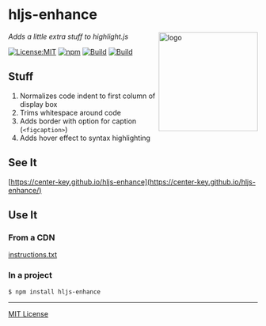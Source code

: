 # hljs-enhance
<img src=https://centerkey.com/graphics/center-key-logo.svg align=right width=200 alt=logo>

_Adds a little extra stuff to highlight.js_

[![License:MIT](https://img.shields.io/badge/License-MIT-blue.svg)](https://github.com/center-key/hljs-enhance/blob/master/LICENSE.txt)
[![npm](https://img.shields.io/npm/v/hljs-enhance.svg)](https://www.npmjs.com/package/hljs-enhance)
[![Build](https://travis-ci.org/center-key/hljs-enhance.svg)](https://travis-ci.org/center-key/hljs-enhance)
[![Build](https://github.com/center-key/hljs-enhance/workflows/build/badge.svg)](https://github.com/center-key/hljs-enhance/actions?query=workflow%3Abuild)

## Stuff
1. Normalizes code indent to first column of display box
1. Trims whitespace around code
1. Adds border with option for caption (`<figcaption>`)
1. Adds hover effect to syntax highlighting

## See It
[https://center-key.github.io/hljs-enhance](https://center-key.github.io/hljs-enhance/)

## Use It

### From a CDN
[instructions.txt](https://center-key.github.io/hljs-enhance/instructions.txt)

### In a project
```shell
$ npm install hljs-enhance
```

---
[MIT License](LICENSE.txt)
